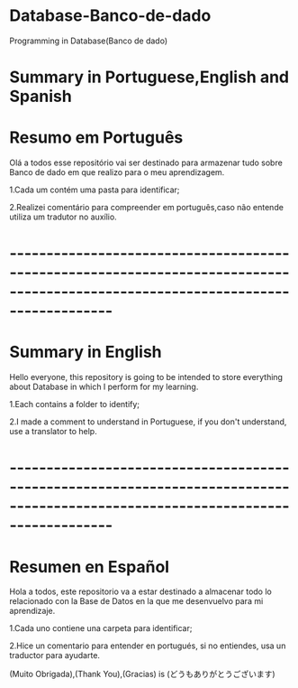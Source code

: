 # Database-Banco-de-dado
Programming in Database(Banco de dado)

# Summary in Portuguese,English and Spanish

# Resumo em Português

Olá a todos esse repositório vai ser destinado para armazenar tudo sobre Banco de dado em que realizo para o meu aprendizagem.

1.Cada um contém uma pasta para identificar;

2.Realizei comentário para compreender em português,caso não entende utiliza um tradutor  no auxílio. 

# --------------------------------------------------------------------------------------------------------------------------------

#  Summary in English

Hello everyone, this repository is going to be intended to store everything about Database in which I perform for my learning.

1.Each contains a folder to identify;

2.I made a comment to understand in Portuguese, if you don't understand, use a translator to help.
# --------------------------------------------------------------------------------------------------------------------------------

# Resumen en Español

Hola a todos, este repositorio va a estar destinado a almacenar todo lo relacionado con la Base de Datos en la que me desenvuelvo para mi aprendizaje.

1.Cada uno contiene una carpeta para identificar;

2.Hice un comentario para entender en portugués, si no entiendes, usa un traductor para ayudarte.

(Muito Obrigada),(Thank You),(Gracias) is (どうもありがとうございます)
